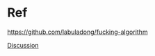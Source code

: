 # Ref

https://github.com/labuladong/fucking-algorithm

[Discussion](https://docs.google.com/document/d/1VwJq9fLnqW3KNQPCAP_o57kjOV6XtC_e/edit#heading=h.30j0zll)

